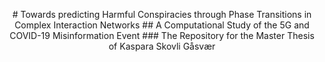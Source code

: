 <p align="center">
# Towards predicting Harmful Conspiracies through Phase Transitions in Complex Interaction Networks
## A Computational Study of the 5G and COVID-19 Misinformation Event
### The Repository for the Master Thesis of Kaspara Skovli Gåsvær
</p>
